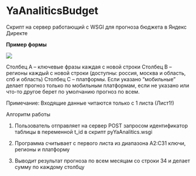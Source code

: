 # YaAnaliticsBudget
Скрипт на сервер работающий с WSGI для прогноза бюджета в Яндекс Директе

**Пример формы**

![](https://github.com/PAvel00m/YaAnaliticsBudget/blob/master/1.png)
 
Столбец А – ключевые фразы каждая с новой строки
Столбец B – регионы каждый с новой строки (доступны: россия, москва и область, спб и область)
Столбец C – платформы. Если указано “мобильные” делает прогноз только по мобильным платформам, если не указано или что-то другое берет по умолчанию прогноз по всем.


Примечание: Входящие данные читаются только с 1 листа (Лист1!)
 






Алгоритм работы
1.	Пользователь отправляет на сервер POST запросом идентификатор таблицы в переменной t_id в скрипт pyYaAnalitics.wsgi
 
2.	Программа считывает с первого листа из диапазона А2:С31 ключи, регионы и платформу
3.	Выводит результат прогноза по всем месяцам со строки 34 и делает сумму по каждому столбцу

